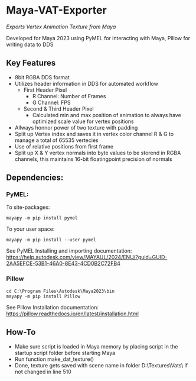 # Maya-VAT-Exporter
*Exports Vertex Animation Texture from Maya*

Developed for Maya 2023 using PyMEL for interacting with Maya, Pillow for writing data to DDS


## Key Features 
* 8bit RGBA DDS format
* Utilizes header information in DDS for automated workflow
  - First Header Pixel
    - R Channel: Number of Frames
    - G Channel: FPS
  - Second & Third Header Pixel
    - Calculated min and max position of animation to always have optimized scale value for vertex positions
* Allways honnor power of two texture with padding
* Split up Vertex index and saves it in vertex color channel R & G to manage a total of 65535 vertecies
* Use of relative positions from first frame
* Split up X & Y vertex normals into byte values to be storend in RGBA channels, this maintains 16-bit floatingpoint precision of normals

## Dependencies:


  ### PyMEL:

  To site-packages:	
  
    mayapy -m pip install pymel
  To your user space:	
  
    mayapy -m pip install --user pymel
  
  See PyMEL Installing and importing documentation: https://help.autodesk.com/view/MAYAUL/2024/ENU/?guid=GUID-2AA5EFCE-53B1-46A0-8E43-4CD0B2C72FB4



  ### Pillow

    cd C:\Program Files\Autodesk\Maya2023\bin
    mayapy -m pip install Pillow
  See Pillow Installation documentation: https://pillow.readthedocs.io/en/latest/installation.html


  
## How-To
* Make sure script is loaded in Maya memory by placing script in the startup script folder before starting Maya
* Run function make_dat_texture()
* Done, texture gets saved with scene name in folder D:\Textures\Vats\ if not changed in line 510
